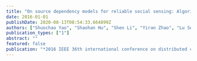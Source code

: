 ```yaml
---
title: "On source dependency models for reliable social sensing: Algorithms and fundamental error bounds"
date: 2016-01-01
publishDate: 2020-08-13T08:54:33.664899Z
authors: ["Shuochao Yao", "Shaohan Hu", "Shen Li", "Yiran Zhao", "Lu Su", "Lance Kaplan", "Aylin Yener", "Tarek Abdelzaher"]
publication_types: ["1"]
abstract: ""
featured: false
publication: "*2016 IEEE 36th international conference on distributed computing systems (ICDCS)*"
---
```


